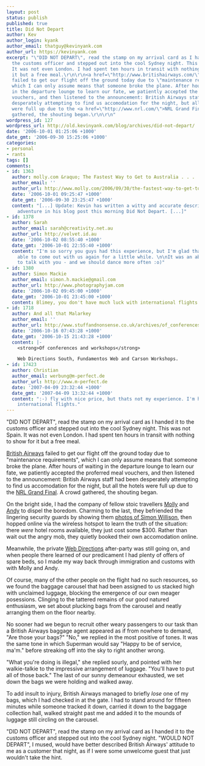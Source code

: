 ```yaml
---
layout: post
status: publish
published: true
title: Did Not Depart
author: Kev
author_login: kyank
author_email: thatguy@kevinyank.com
author_url: https://kevinyank.com
excerpt: "\"DID NOT DEPART\", read the stamp on my arrival card as I handed it to
  the customs officer and stepped out into the cool Sydney night. This was not Spain.
  It was not even London. I had spent ten hours in transit with nothing to show for
  it but a free meal.\r\n\r\n<a href=\"http://www.britishairways.com/\">British Airways</a>
  failed to get our flight off the ground today due to \"maintenance requirements\",
  which I can only assume means that someone broke the plane. After hours of waiting
  in the departure lounge to learn our fate, we patiently accepted the proferred meal
  vouchers, and then listened to the announcement: British Airways staff had been
  desperately attempting to find us accomodation for the night, but all the hotels
  were full up due to the <a href=\"http://www.nrl.com/\">NRL Grand Final</a>. A crowd
  gathered, the shouting began.\r\n\r\n"
wordpress_id: 127
wordpress_url: http://old.kevinyank.com/blog/archives/did-not-depart/
date: '2006-10-01 01:25:06 +1000'
date_gmt: '2006-09-30 15:25:06 +1000'
categories:
- personal
- rants
tags: []
comments:
- id: 1363
  author: molly.com &raquo; The Fastest Way to Get to Australia . . .
  author_email: ''
  author_url: http://www.molly.com/2006/09/30/the-fastest-way-to-get-to-australia/
  date: '2006-10-01 09:25:47 +1000'
  date_gmt: '2006-09-30 23:25:47 +1000'
  content: "[...] Update: Kevin has written a witty and accurate description of our
    adventure in his blog post this morning Did Not Depart. [...]"
- id: 1378
  author: Sarah
  author_email: sarah@creativity.net.au
  author_url: http://velvet.id.au
  date: '2006-10-02 08:55:40 +1000'
  date_gmt: '2006-10-01 22:55:40 +1000'
  content: "I'm so sorry you guys had this experience, but I'm glad that you were
    able to come out with us again for a little while. \n\nIt was an absolute pleasure
    to talk with you - and we should dance more often :o)"
- id: 1380
  author: Simon Mackie
  author_email: simon.h.mackie@gmail.com
  author_url: http://www.photographyjam.com
  date: '2006-10-02 09:45:00 +1000'
  date_gmt: '2006-10-01 23:45:00 +1000'
  content: Blimey, you don't have much luck with international flights.
- id: 1718
  author: And all that Malarkey
  author_email: ''
  author_url: http://www.stuffandnonsense.co.uk/archives/of_conferences_and_workshops.html
  date: '2006-10-16 07:43:28 +1000'
  date_gmt: '2006-10-15 21:43:28 +1000'
  content: |-
    <strong>Of conferences and workshops</strong>

    Web Directions South, Fundamentos Web and Carson Workshops.
- id: 17423
  author: Christian
  author_email: werbung@m-perfect.de
  author_url: http://www.m-perfect.de
  date: '2007-04-09 23:32:44 +1000'
  date_gmt: '2007-04-09 13:32:44 +1000'
  content: ":-) fly with nice price, but thats not my experience. I'm happy with my
    international flights."
---
```

<p>"DID NOT DEPART", read the stamp on my arrival card as I handed it to the customs officer and stepped out into the cool Sydney night. This was not Spain. It was not even London. I had spent ten hours in transit with nothing to show for it but a free meal.</p>
<p><a href="http://www.britishairways.com/">British Airways</a> failed to get our flight off the ground today due to "maintenance requirements", which I can only assume means that someone broke the plane. After hours of waiting in the departure lounge to learn our fate, we patiently accepted the proferred meal vouchers, and then listened to the announcement: British Airways staff had been desperately attempting to find us accomodation for the night, but all the hotels were full up due to the <a href="http://www.nrl.com/">NRL Grand Final</a>. A crowd gathered, the shouting began.</p>
<p><a id="more"></a><a id="more-127"></a>On the bright side, I had the company of fellow stoic travellers <a href="http://www.molly.com/">Molly</a> and <a href="http://www.stuffandnonsense.co.uk/">Andy</a> to dispel the boredom. Charming to the last, they befriended the lingering security guards by showing them <a href="http://www.flickr.com/photos/mollyeh11/66848020/">photos of Simon Willison</a>, then hopped online via the wireless hotspot to learn the truth of the situation: there <em>were</em> hotel rooms available, they just cost some $300. Rather than wait out the angry mob, they quietly booked their own accomodation online.</p>
<p>Meanwhile, the private <a href="http://www.webdirections.org/">Web Directions</a> after-party was still going on, and when people there learned of our predicament I had plenty of offers of spare beds, so I made my way back through immigration and customs with with Molly and Andy.</p>
<p>Of course, many of the other people on the flight had no such resources, so we found the baggage carousel that had been assigned to us stacked high with unclaimed luggage, blocking the emergence of our own meager posessions. Clinging to the tattered remains of our good natured enthusiasm, we set about plucking bags from the carousel and neatly arranging them on the floor nearby.</p>
<p>No sooner had we begun to recruit other weary passengers to our task than a British Airways baggage agent appeared as if from nowhere to demand, "Are those your bags?" "No," we replied in the most positive of tones. It was the same tone in which Superman would say "Happy to be of service, ma'm." before streaking off into the sky to right another wrong.</p>
<p>"What you're doing is illegal," she replied sourly, and pointed with her walkie-talkie to the impressive arrangement of luggage. "You'll have to put all of those back." The last of our sunny demeanour exhausted, we set down the bags we were holding and walked away.</p>
<p>To add insult to injury, British Airways managed to briefly <em>lose</em> one of my bags, which I had checked in at the gate. I had to stand around for fifteen minutes while someone tracked it down, carried it down to the baggage collection hall, walked straight past me and added it to the mounds of luggage still circling on the carousel.</p>
<p>"DID NOT DEPART", read the stamp on my arrival card  as I handed it to the customs officer and stepped out into the cool Sydney night. "WOULD NOT DEPART", I mused, would have better described British Airways' attitude to me as a customer that night, as if I were some unwelcome guest that just wouldn't take the hint.</p>
